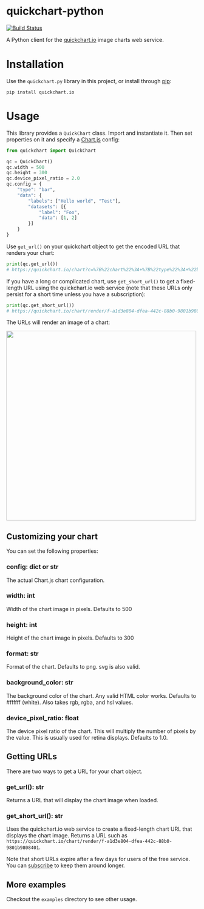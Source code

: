 # quickchart-python
[![Build Status](https://travis-ci.com/typpo/quickchart-python.svg?branch=master)](https://travis-ci.com/typpo/quickchart-python)

A Python client for the [quickchart.io](https://quickchart.io/) image charts web service.

# Installation

Use the `quickchart.py` library in this project, or install through [pip](https://pypi.org/project/quickchart.io/):

```
pip install quickchart.io
```

# Usage

This library provides a `QuickChart` class.  Import and instantiate it.  Then set properties on it and specify a [Chart.js](https://chartjs.org) config:

```python
from quickchart import QuickChart

qc = QuickChart()
qc.width = 500
qc.height = 300
qc.device_pixel_ratio = 2.0
qc.config = {
    "type": "bar",
    "data": {
        "labels": ["Hello world", "Test"],
        "datasets": [{
            "label": "Foo",
            "data": [1, 2]
        }]
    }
}
```

Use `get_url()` on your quickchart object to get the encoded URL that renders your chart:

```python
print(qc.get_url())
# https://quickchart.io/chart?c=%7B%22chart%22%3A+%7B%22type%22%3A+%22bar%22%2C+%22data%22%3A+%7B%22labels%22%3A+%5B%22Hello+world%22%2C+%22Test%22%5D%2C+%22datasets%22%3A+%5B%7B%22label%22%3A+%22Foo%22%2C+%22data%22%3A+%5B1%2C+2%5D%7D%5D%7D%7D%7D&w=600&h=300&bkg=%23ffffff&devicePixelRatio=2.0&f=png
```

If you have a long or complicated chart, use `get_short_url()` to get a fixed-length URL using the quickchart.io web service (note that these URLs only persist for a short time unless you have a subscription):

```python
print(qc.get_short_url())
# https://quickchart.io/chart/render/f-a1d3e804-dfea-442c-88b0-9801b9808401
```

The URLs will render an image of a chart:

<img src="https://quickchart.io/chart?c=%7B%22type%22%3A+%22bar%22%2C+%22data%22%3A+%7B%22labels%22%3A+%5B%22Hello+world%22%2C+%22Test%22%5D%2C+%22datasets%22%3A+%5B%7B%22label%22%3A+%22Foo%22%2C+%22data%22%3A+%5B1%2C+2%5D%7D%5D%7D%7D&w=600&h=300&bkg=%23ffffff&devicePixelRatio=2.0&f=png" width="500" />

## Customizing your chart

You can set the following properties:

### config: dict or str
The actual Chart.js chart configuration.

### width: int
Width of the chart image in pixels.  Defaults to 500

### height: int
Height of the chart image  in pixels.  Defaults to 300

### format: str
Format of the chart. Defaults to png. svg is also valid.

### background_color: str
The background color of the chart. Any valid HTML color works. Defaults to #ffffff (white). Also takes rgb, rgba, and hsl values.

### device_pixel_ratio: float
The device pixel ratio of the chart. This will multiply the number of pixels by the value. This is usually used for retina displays. Defaults to 1.0.

## Getting URLs

There are two ways to get a URL for your chart object.

### get_url(): str

Returns a URL that will display the chart image when loaded.

### get_short_url(): str

Uses the quickchart.io web service to create a fixed-length chart URL that displays the chart image.  Returns a URL such as `https://quickchart.io/chart/render/f-a1d3e804-dfea-442c-88b0-9801b9808401`.

Note that short URLs expire after a few days for users of the free service.  You can [subscribe](https://quickchart.io/pricing/) to keep them around longer.

## More examples

Checkout the `examples` directory to see other usage.
